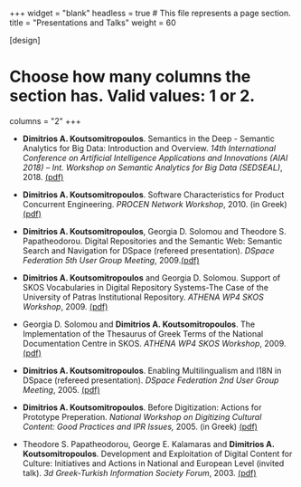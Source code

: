 +++
widget = "blank"
headless = true  # This file represents a page section.
title = "Presentations and Talks"
weight = 60

[design]
  # Choose how many columns the section has. Valid values: 1 or 2.
  columns = "2"
+++

- **Dimitrios A. Koutsomitropoulos**. Semantics in the Deep - Semantic Analytics for Big Data: Introduction and Overview. *14th International Conference on Artificial Intelligence Applications and Innovations (AIAI 2018) – Int. Workshop on Semantic Analytics for Big Data (SEDSEAL)*, 2018. [(pdf)](/pdf/sedseal2018-intro.pdf)

- **Dimitrios A. Koutsomitropoulos**. Software Characteristics for Product Concurrent Engineering. *PROCEN Network Workshop*, 2010. (in Greek) [(pdf)](http://old.hpclab.ceid.upatras.gr/viografika/kotsomit/pubs/procen10.pdf)

- **Dimitrios A. Koutsomitropoulos**, Georgia D. Solomou and Theodore S. Papatheodorou. Digital Repositories and the Semantic Web: Semantic Search and Navigation for DSpace (refereed presentation). *DSpace Federation 5th User Group Meeting*, 2009.[(pdf)](http://hdl.handle.net/2077/21339)

- **Dimitrios A. Koutsomitropoulos** and Georgia D. Solomou. Support of SKOS Vocabularies in Digital Repository Systems-The Case of the University of Patras Institutional Repository. *ATHENA WP4 SKOS Workshop*, 2009. [(pdf)](http://old.hpclab.ceid.upatras.gr/viografika/kotsomit/pubs/skos09b.pdf)

- Georgia D. Solomou and **Dimitrios A. Koutsomitropoulos**. The Implementation of the Thesaurus of Greek Terms of the National Documentation Centre in SKOS. *ATHENA WP4 SKOS Workshop*, 2009. [(pdf)](http://old.hpclab.ceid.upatras.gr/viografika/kotsomit/pubs/skos09a.pdf)

- **Dimitrios A. Koutsomitropoulos**. Enabling Multilingualism and I18N in DSpace (refereed presentation). *DSpace Federation 2nd User Group Meeting*, 2005. [(pdf)](http://old.hpclab.ceid.upatras.gr/viografika/kotsomit/pubs/dspaceI18N.pdf)

- **Dimitrios A. Koutsomitropoulos**. Before Digitization: Actions for Prototype Preperation. *National Workshop on Digitizing Cultural Content: Good Practices and IPR Issues,* 2005. (in Greek) [(pdf)](http://old.hpclab.ceid.upatras.gr/viografika/kotsomit/pubs/wsdcc05.pdf)

- Theodore S. Papatheodorou, George E. Kalamaras and **Dimitrios A. Koutsomitropoulos**. Development and Exploitation of Digital Content for Culture: Initiatives and Actions in National and European Level (invited talk). *3d Greek-Turkish Information Society Forum*, 2003. [(pdf)](http://old.hpclab.ceid.upatras.gr/viografika/kotsomit/pubs/forum.pdf)
